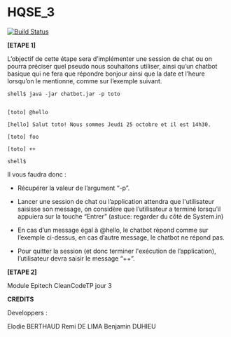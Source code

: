 # HQSE_3
[![Build Status](https://travis-ci.com/ZenoxTek/HQSE_3.svg?branch=Develop)](https://travis-ci.com/ZenoxTek/HQSE_3)

**[ETAPE 1]**

L’objectif de cette étape sera d’implémenter une session de chat
ou on pourra préciser quel pseudo nous souhaitons utiliser, ainsi qu’un chatbot basique qui ne fera que répondre bonjour ainsi que la date et l’heure lorsqu’on le mentionne, comme sur l’exemple suivant.


```
shell$ java -jar chatbot.jar -p toto


[toto] @hello

[hello] Salut toto! Nous sommes Jeudi 25 octobre et il est 14h30. 

[toto] foo

[toto] ++

shell$
```

 

Il vous faudra donc :



* Récupérer la valeur de l’argument “-p”.




* Lancer une session de chat ou l’application attendra que l'utilisateur saisisse son message, on
considère que l’utilisateur a terminé lorsqu’il appuiera sur la touche “Entrer” (astuce: regarder du côté de System.in)




* En cas d’un message égal à @hello, le chatbot répond comme sur l’exemple ci-dessus, en cas d’autre
message, le chatbot ne répond pas.




* Pour quitter la session (et donc terminer l'exécution de l’application), l’utilisateur devra saisir
le message “++”.


**[ETAPE 2]**

Module Epitech CleanCodeTP jour 3

**CREDITS**

Developpers :

Elodie BERTHAUD
Remi DE LIMA
Benjamin DUHIEU